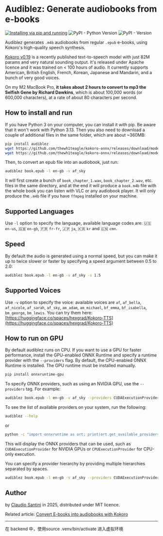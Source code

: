 # Audiblez: Generate  audiobooks from e-books
[![Installing via pip and running](https://github.com/santinic/audiblez/actions/workflows/pip-install.yaml/badge.svg)](https://github.com/santinic/audiblez/actions/workflows/pip-install.yaml)
![PyPI - Python Version](https://img.shields.io/pypi/pyversions/audiblez)
![PyPI - Version](https://img.shields.io/pypi/v/audiblez)

Audiblez generates `.m4b` audiobooks from regular `.epub` e-books, 
using Kokoro's high-quality speech synthesis.

[Kokoro v0.19](https://huggingface.co/hexgrad/Kokoro-82M) is a recently published text-to-speech model with just 82M params and very natural sounding output.
It's released under Apache licence and it was trained on < 100 hours of audio.
It currently supports American, British English, French, Korean, Japanese and Mandarin, and a bunch of very good voices.

On my M2 MacBook Pro, **it takes about 2 hours to convert to mp3 the Selfish Gene by Richard Dawkins**, which is about 100,000 words (or 600,000 characters),
at a rate of about 80 characters per second.

## How to install and run

If you have Python 3 on your computer, you can install it with pip.
Be aware that it won't work with Python 3.13.
Then you also need to download a couple of additional files in the same folder, which are about ~360MB:

```bash
pip install audiblez
wget https://github.com/thewh1teagle/kokoro-onnx/releases/download/model-files/kokoro-v0_19.onnx
wget https://github.com/thewh1teagle/kokoro-onnx/releases/download/model-files/voices.json
```

Then, to convert an epub file into an audiobook, just run:

```bash
audiblez book.epub -l en-gb -v af_sky
```

It will first create a bunch of `book_chapter_1.wav`, `book_chapter_2.wav`, etc. files in the same directory,
and at the end it will produce a `book.m4b` file with the whole book you can listen with VLC or any
audiobook player.
It will only produce the `.m4b` file if you have `ffmpeg` installed on your machine.

## Supported Languages
Use `-l` option to specify the language, available language codes are:
🇺🇸 `en-us`, 🇬🇧 `en-gb`, 🇫🇷 `fr-fr`, 🇯🇵 `ja`, 🇰🇷 `kr` and 🇨🇳 `cmn`.

## Speed
By default the audio is generated using a normal speed, but you can make it up to twice slower or faster by specifying a speed argument between 0.5 to 2.0:

```bash
audiblez book.epub -l en-gb -v af_sky -s 1.5
```

## Supported Voices
Use `-v` option to specify the voice:
available voices are `af`, `af_bella`, `af_nicole`, `af_sarah`, `af_sky`, `am_adam`, `am_michael`, `bf_emma`, `bf_isabella`, `bm_george`, `bm_lewis`.
You can try them here: [https://huggingface.co/spaces/hexgrad/Kokoro-TTS](https://huggingface.co/spaces/hexgrad/Kokoro-TTS)


## How to run on GPU
By default audiblez runs on CPU. If you want to use a GPU for faster performance, install the GPU-enabled ONNX Runtime and specify a runtime provider with the `--providers` flag. By default, the CPU-enabled ONNX Runtime is installed. The GPU runtime must be installed manually.

```bash
pip install onnxruntime-gpu
```

To specify ONNX providers, such as using an NVIDIA GPU, use the `--providers` tag. For example:

```bash
audiblez book.epub -l en-gb -v af_sky --providers CUDAExecutionProvider
```

To see the list of available providers on your system, run the following:

```bash
audiblez --help
```

or

```bash
python -c "import onnxruntime as ort; print(ort.get_available_providers())"
```

This will display the ONNX providers that can be used, such as `CUDAExecutionProvider` for NVIDIA GPUs or `CPUExecutionProvider` for CPU-only execution.

You can specify a provider hierarchy by providing multiple hierarchies separated by spaces.

```bash
audiblez book.epub -l en-gb -v af_sky --providers CUDAExecutionProvider CPUExecutionProvider
```

## Author
by [Claudio Santini](https://claudio.uk) in 2025, distributed under MIT licence.

Related article: [Convert E-books into audiobooks with Kokoro](https://claudio.uk/posts/epub-to-audiobook.html)



---
在 backend 中，使用source .venv/bin/activate 进入虚拟环境